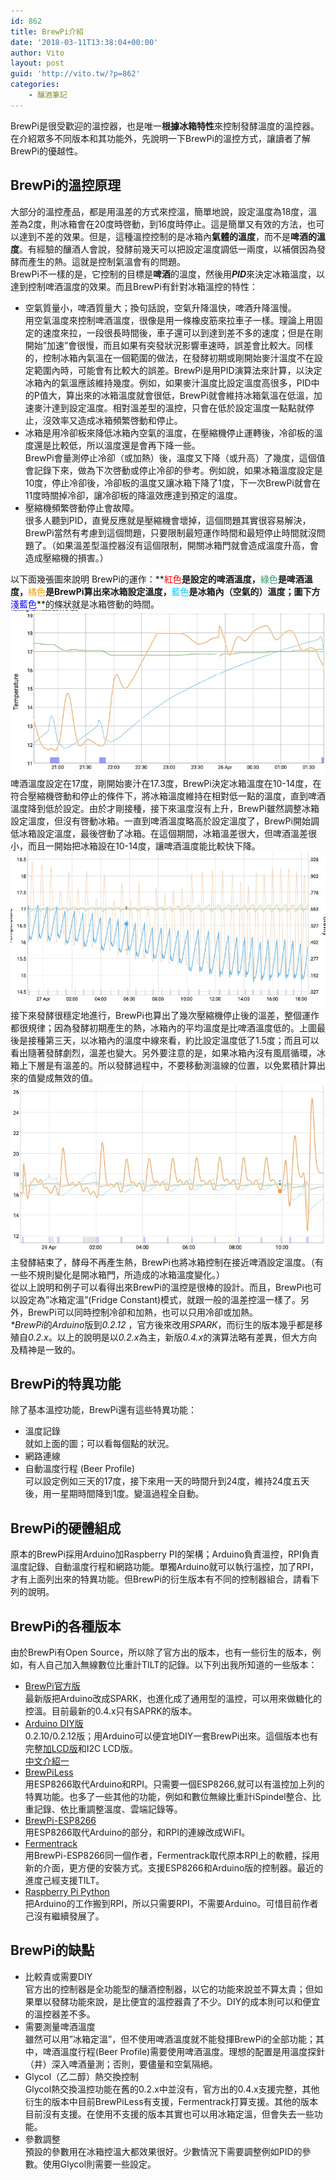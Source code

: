 ```yaml
---
id: 862
title: BrewPi介紹
date: '2018-03-11T13:38:04+00:00'
author: Vito
layout: post
guid: 'http://vito.tw/?p=862'
categories:
    - 釀酒筆記
---
```


BrewPi是很受歡迎的溫控器，也是唯一**根據冰箱特性**來控制發酵溫度的溫控器。在介紹眾多不同版本和其功能外，先說明一下BrewPi的溫控方式，讓讀者了解BrewPi的優越性。

## BrewPi的溫控原理

大部分的溫控產品，都是用溫差的方式來控溫，簡單地說，設定溫度為18度，溫差為2度，則冰箱會在20度時啓動，到16度時停止。這是簡單又有效的方法，也可以達到不差的效果。但是，這種溫控控制的是冰箱內**氣體的溫度**，而不是**啤酒的溫度**。有經驗的釀酒人會說，發酵前幾天可以把設定溫度調低一兩度，以補償因為發酵而產生的熱。這就是控制氣溫會有的問題。  
BrewPi不一樣的是，它控制的目標是**啤酒**的溫度，然後用***PID***來決定冰箱溫度，以達到控制啤酒溫度的效果。而且BrewPi有針對冰箱溫控的特性：

- 空氣質量小，啤酒質量大；換句話說，空氣升降溫快，啤酒升降溫慢。  
    用空氣溫度來控制啤酒溫度，很像是用一條橡皮筋來拉車子一樣。理論上用固定的速度來拉，一段很長時間後，車子還可以到達到差不多的速度；但是在剛開始”加速”會很慢，而且如果有突發狀況影響車速時，誤差會比較大。同樣的，控制冰箱內氣溫在一個範圍的做法，在發酵初期或剛開始麥汁溫度不在設定範圍內時，可能會有比較大的誤差。BrewPi是用PID演算法來計算，以決定冰箱內的氣溫應該維持幾度。例如，如果麥汁溫度比設定溫度高很多，PID中的P值大，算出來的冰箱溫度就會很低，BrewPi就會維持冰箱氣溫在低溫，加速麥汁達到設定溫度。相對溫差型的溫控，只會在低於設定溫度一點點就停止，沒效率又造成冰箱頻繁啓動和停止。
- 冰箱是用冷卻板來降低冰箱內空氣的溫度，在壓縮機停止運轉後，冷卻板的溫度還是比較低，所以溫度還是會再下降一些。  
    BrewPi會量測停止冷卻（或加熱）後，溫度又下降（或升高）了幾度，這個值會記錄下來，做為下次啓動或停止冷卻的參考。例如說，如果冰箱溫度設定是10度，停止冷卻後，冷卻板的溫度又讓冰箱下降了1度，下一次BrewPi就會在11度時關掉冷卻，讓冷卻板的降溫效應達到預定的溫度。
- 壓縮機頻繁啓動停止會故障。  
    很多人聽到PID，直覺反應就是壓縮機會壞掉，這個問題其實很容易解決，BrewPi當然有考慮到這個問題，只要限制最短運作時間和最短停止時間就沒問題了。（如果溫差型溫控器沒有這個限制，開關冰箱門就會造成溫度升高，會造成壓縮機的損害。）

以下面幾張圖來說明 BrewPi的運作：**<span style="color: #ff0000;">紅色</span>**是設定的啤酒溫度，**<span style="color: #339966;">綠色</span>**是啤酒溫度，**<span style="color: #ff9900;">橘色</span>**是BrewPi算出來冰箱設定溫度，**<span style="color: #00ccff;">藍色</span>**是冰箱內（空氣的）溫度；圖下方**<span style="color: #0000ff;">淺藍色</span>**的條狀就是冰箱啓動的時間。  
![](/wp-content/uploads/2018/01/brewpi_algo_1.jpg)  
啤酒溫度設定在17度，剛開始麥汁在17.3度，BrewPi決定冰箱溫度在10-14度，在符合壓縮機啓動和停止的條件下，將冰箱溫度維持在相對低一點的溫度，直到啤酒溫度降到低於設定。由於才剛接種，接下來溫度沒有上升，BrewPi雖然調整冰箱設定溫度，但沒有啓動冰箱。一直到啤酒溫度略高於設定溫度了，BrewPi開始調低冰箱設定溫度，最後啓動了冰箱。在這個期間，冰箱溫差很大，但啤酒溫差很小，而且一開始把冰箱設在10-14度，讓啤酒溫度能比較快下降。  
![](/wp-content/uploads/2018/01/brewpi_algo_2.jpg)  
接下來發酵很穩定地進行，BrewPi也算出了幾次壓縮機停止後的溫差，整個運作都很規律；因為發酵初期產生的熱，冰箱內的平均溫度是比啤酒溫度低的。上圖最後是接種第三天，以冰箱內的溫度中線來看，約比設定溫度低了1.5度；而且可以看出隨著發酵劇烈，溫差也變大。另外要注意的是，如果冰箱內沒有風扇循環，冰箱上下層是有溫差的。所以發酵過程中，不要移動測溫線的位置，以免累積計算出來的值變成無效的值。  
![](/wp-content/uploads/2018/01/brewpi_4.jpg)  
主發酵結束了，酵母不再產生熱，BrewPi也將冰箱控制在接近啤酒設定溫度。（有一些不規則變化是開冰箱門，所造成的冰箱溫度變化。）  
從以上說明和例子可以看得出來BrewPi的溫控是很棒的設計。而且，BrewPi也可以設定為”冰箱定溫”(Fridge Constant)模式，就跟一般的溫差控溫一樣了。另外，BrewPi可以同時控制冷卻和加熱，也可以只用冷卻或加熱。  
*\*BrewPi*的*Arduino*版到*0.2.12* ，官方後來改用*SPARK*，而衍生的版本幾乎都是移殖自*0.2.x*。以上的說明是以*0.2.x*為主，新版*0.4.x*的演算法略有差異，但大方向及精神是一致的。

## BrewPi的特異功能

除了基本溫控功能，BrewPi還有這些特異功能：

- 溫度記錄  
    就如上面的圖；可以看每個點的狀況。
- 網路連線
- 自動溫度行程 (Beer Profile)  
    可以設定例如三天的17度，接下來用一天的時間升到24度，維持24度五天後，用一星期時間降到1度。變溫過程全自動。

## BrewPi的硬體組成

原本的BrewPi採用Arduino加Raspberry PI的架構；Arduino負責溫控，RPI負責溫度記錄、自動溫度行程和網路功能。單獨Arduino就可以執行溫控，加了RPI，才有上面列出來的特異功能。但BrewPi的衍生版本有不同的控制器組合，請看下列的說明。

## BrewPi的各種版本

由於BrewPi有Open Source，所以除了官方出的版本，也有一些衍生的版本，例如，有人自己加入無線數位比重計TILT的記錄。以下列出我所知道的一些版本：

- [BrewPi](https://www.brewpi.com)[官方版](https://www.brewpi.com)  
    最新版把Arduino改成SPARK，也進化成了通用型的溫控，可以用來做糖化的控溫。目前最新的0.4.x只有SAPRK的版本。
- [Arduino DIY](https://www.homebrewtalk.com/forum/threads/howto-make-a-brewpi-fermentation-controller-for-cheap.466106/)[版](https://www.homebrewtalk.com/forum/threads/howto-make-a-brewpi-fermentation-controller-for-cheap.466106/)  
    0.2.10/0.2.12版；用Arduino可以便宜地DIY一套BrewPi出來。這個版本也有完整[加](https://www.homebrewtalk.com/forum/threads/how-to-brewpi-lcd-add-on.510036/)[LCD](https://www.homebrewtalk.com/forum/threads/how-to-brewpi-lcd-add-on.510036/)[版](https://www.homebrewtalk.com/forum/threads/how-to-brewpi-lcd-add-on.510036/)和I2C LCD版。  
    [中文介紹一](http://jaweyan.blogspot.com/2014/07/brewpi.html)
- [BrewPiLess](https://github.com/vitotai/BrewPiLess)  
    用ESP8266取代Arduino和RPI。只需要一個ESP8266,就可以有溫控加上列的特異功能。也多了一些其他的功能，例如和數位無線比重計iSpindel整合、比重記錄、依比重調整溫度、雲端記錄等。
- [BrewPi-ESP8266](https://github.com/thorrak/brewpi-esp8266)  
    用ESP8266取代Arduino的部分，和RPI的連線改成WiFI。
- [Fermentrack](https://github.com/thorrak/fermentrack)  
    用BrewPi-ESP8266同一個作者，Fermentrack取代原本RPI上的軟體，採用新的介面，更方便的安裝方式。支援ESP8266和Arduino版的控制器。最近的進度己經支援TILT。
- [Raspberry Pi Python](https://www.homebrewtalk.com/forum/threads/native-python-brewpi-controller.575724/)  
    把Arduino的工作搬到RPI，所以只需要RPI，不需要Arduino。可惜目前作者己沒有繼續發展了。

## BrewPi的缺點

- 比較貴或需要DIY  
    官方出的控制器是全功能型的釀酒控制器，以它的功能來說並不算太貴；但如果單以發酵功能來說，是比便宜的溫控器貴了不少。DIY的成本則可以和便宜的溫控器差不多。
- 需要測量啤酒溫度  
    雖然可以用”冰箱定溫”，但不使用啤酒溫度就不能發揮BrewPi的全部功能；其中，啤酒溫度行程(Beer Profile)需要使用啤酒溫度。理想的配置是用溫度探針（井）深入啤酒量測；否則，要儘量和空氣隔絕。
- Glycol（乙二醇）熱交換控制  
    Glycol熱交換溫控功能在舊的0.2.x中並沒有，官方出的0.4.x支援完整，其他衍生的版本中目前BrewPiLess有支援，Fermentrack打算支援。其他的版本目前沒有支援。在使用不支援的版本其實也可以用冰箱定溫，但會失去一些功能。
- 參數調整  
    預設的參數用在冰箱控溫大都效果很好。少數情況下需要調整例如PID的參數。使用Glycol則需要一些設定。